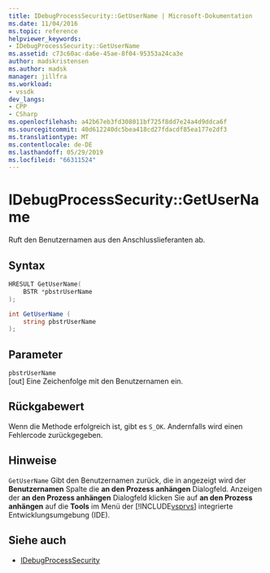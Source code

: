 ```yaml
---
title: IDebugProcessSecurity::GetUserName | Microsoft-Dokumentation
ms.date: 11/04/2016
ms.topic: reference
helpviewer_keywords:
- IDebugProcessSecurity::GetUserName
ms.assetid: c73c60ac-da6e-45ae-8f04-95353a24ca3e
author: madskristensen
ms.author: madsk
manager: jillfra
ms.workload:
- vssdk
dev_langs:
- CPP
- CSharp
ms.openlocfilehash: a42b67eb3fd308011bf725f8dd7e24a4d9ddca6f
ms.sourcegitcommit: 40d612240dc5bea418cd27fdacdf85ea177e2df3
ms.translationtype: MT
ms.contentlocale: de-DE
ms.lasthandoff: 05/29/2019
ms.locfileid: "66311524"
---
```

# <a name="idebugprocesssecuritygetusername"></a>IDebugProcessSecurity::GetUserName
Ruft den Benutzernamen aus den Anschlusslieferanten ab.

## <a name="syntax"></a>Syntax

```cpp
HRESULT GetUserName(
    BSTR *pbstrUserName
);
```

```csharp
int GetUserName (
    string pbstrUserName
);
```

## <a name="parameters"></a>Parameter
`pbstrUserName`\
[out] Eine Zeichenfolge mit den Benutzernamen ein.

## <a name="return-value"></a>Rückgabewert
 Wenn die Methode erfolgreich ist, gibt es `S_OK`. Andernfalls wird einen Fehlercode zurückgegeben.

## <a name="remarks"></a>Hinweise
 `GetUserName` Gibt den Benutzernamen zurück, die in angezeigt wird der **Benutzernamen** Spalte die **an den Prozess anhängen** Dialogfeld. Anzeigen der **an den Prozess anhängen** Dialogfeld klicken Sie auf **an den Prozess anhängen** auf die **Tools** im Menü der [!INCLUDE[vsprvs](../../../code-quality/includes/vsprvs_md.md)] integrierte Entwicklungsumgebung (IDE).

## <a name="see-also"></a>Siehe auch
- [IDebugProcessSecurity](../../../extensibility/debugger/reference/idebugprocesssecurity.md)